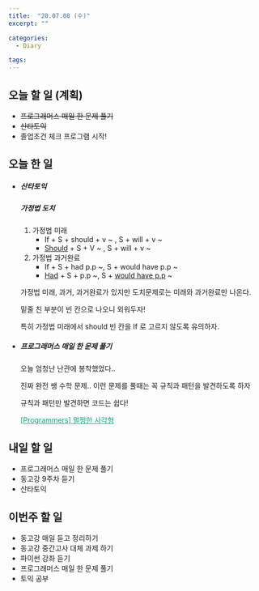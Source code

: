 ```yaml
---
title:  "20.07.08 (수)"
excerpt: ""

categories:
  - Diary

tags:
---
```


## 오늘 할 일 (계획)

- ~~프로그래머스 매일 한 문제 풀기~~
- ~~산타토익~~
- 졸업조건 체크 프로그램 시작!

## 오늘 한 일

- ##### 산타토익

  ##### 가정법 도치

  1. 가정법 미래
     - If + S + should + v ~ , S + will + v ~
     - <u>Should</u> + S + V ~ , S + will + v ~
  2. 가정법 과거완료
     - If + S + had p.p ~, S + would have p.p ~
     - <u>Had</u> + S + p.p ~, S + <u>would have p.p</u> ~

  가정법 미래, 과거, 과거완료가 있지만 도치문제로는 미래와 과거완료만 나온다.

  밑줄 친 부분이 빈 칸으로 나오니 외워두자!

  특히 가정법 미래에서 should 빈 칸을 If 로 고르지 않도록 유의하자.

- ##### 프로그래머스 매일 한 문제 풀기

  오늘 엄청난 난관에 봉착했었다..

  진짜 완전 쌩 수학 문제.. 이런 문제를 풀때는 꼭 규칙과 패턴을 발견하도록 하자

  규칙과 패턴만 발견하면 코드는 쉽다!

  <a href="https://nam-ki-bok.github.io/quiz/Quiz_Ractangle/" style="color:#0FA678">[Programmers] 멀쩡한 사각형</a>

## 내일 할 일

- 프로그래머스 매일 한 문제 풀기
- 동고강 9주차 듣기
- 산타토익

## 이번주 할 일

- 동고강 매일 듣고 정리하기
- 동고강 중간고사 대체 과제 하기
- 파이썬 강좌 듣기
- 프로그래머스 매일 한 문제 풀기
- 토익 공부

